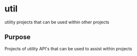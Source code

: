 # util
utility projects that can be used within other projects

## Purpose
Projects of utility API's that can be used to assist within projects
